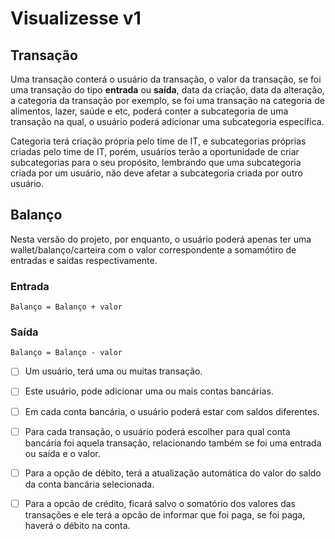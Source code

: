 # Visualizesse v1

## Transação
Uma transação conterá o usuário da transação, o valor da transação, se foi uma transação
do tipo **entrada** ou **saída**, data da criação, data da alteração, a categoria da transação
por exemplo, se foi uma transação na categoria de alimentos, lazer, saúde e etc, poderá conter a subcategoria
de uma transação na qual, o usuário poderá adicionar uma subcategoria específica.

Categoria terá criação própria pelo time de IT, e subcategorias próprias criadas pelo time de IT,
porém, usuários terão a oportunidade de criar subcategorias para o seu propósito, lembrando que
uma subcategoria criada por um usuário, não deve afetar a subcategoria criada por outro usuário.

## Balanço

Nesta versão do projeto, por enquanto, o usuário poderá apenas ter uma
wallet/balanço/carteira com o valor correspondente a somamótiro de entradas e saídas
respectivamente.

### Entrada
```
Balanço = Balanço + valor
```

### Saída
```
Balanço = Balanço - valor
```

- [ ] Um usuário, terá uma ou muitas transação.

- [ ] Este usuário, pode adicionar uma ou mais contas bancárias.
- [ ] Em cada conta bancária, o usuário poderá estar com saldos diferentes.
- [ ] Para cada transação, o usuário poderá escolher para qual conta bancária foi aquela transação, relacionando
também se foi uma entrada ou saída e o valor.
- [ ] Para a opção de débito, terá a atualização automática do valor do saldo da conta bancária selecionada.
- [ ] Para a opcão de crédito, ficará salvo o somatório dos valores das transações e ele terá a opcão de informar
que foi paga, se foi paga, haverá o débito na conta.